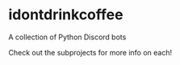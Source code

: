 # idontdrinkcoffee
A collection of Python Discord bots

Check out the subprojects for more info on each!
